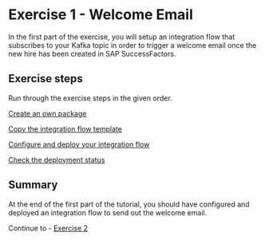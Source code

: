 # Exercise 1 - Welcome Email

In the first part of the exercise, you will setup an integration flow that subscribes to your Kafka topic in order to trigger a welcome email once the new hire has been created in SAP SuccessFactors.

## Exercise steps

Run through the exercise steps in the given order.

[Create an own package](exercises/ex1/ex11)

[Copy the integration flow template](exercises/ex1/ex12)

[Configure and deploy your integration flow](exercises/ex1/ex13)

[Check the deployment status](exercises/ex1/ex14)


## Summary

At the end of the first part of the tutorial, you should have configured and deployed an integration flow to send out the welcome email.

Continue to - [Exercise 2](/exercises/ex2/README.md)
